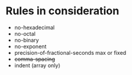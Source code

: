 # Rules in consideration

- no-hexadecimal
- no-octal
- no-binary
- no-exponent
- precision-of-fractional-seconds max or fixed
- ~~comma-spacing~~
- indent (array only)
